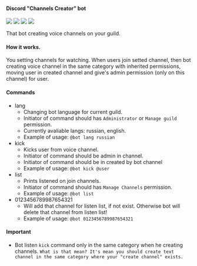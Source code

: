 #### Discord "Channels Creator" bot

![](https://img.shields.io/github/workflow/status/Satont/channelsbot/Node.js%20CI/master?style=for-the-badge) ![](https://img.shields.io/david/satont/channelsbot?style=for-the-badge) ![](https://img.shields.io/badge/invite-bot-blue?label=invite&color=7289da&logo=discord&style=for-the-badge&logoColor=7289da) ![](https://img.shields.io/badge/dynamic/json?logo=discord&color=7289da&label=guilds&query=length&url=http%3A%2F%2Fdschannelsbot.herokuapp.com%2Fapi%2Fv1%2Fguilds&style=for-the-badge)

That bot creating voice channels on your guild.

#### How it works.

You setting channels for watching. When users join setted channel, then bot creating voice channel in the same category with inherited permissions, moving user in created channel and give's admin permission (only on this channel) for user.

#### Commands
  - lang 
    - Changing bot language for current guild.
    - Initiator of command should has `Administrator` or `Manage guild` permission.
    - Currently avaliable langs: russian, english.
    - Example of usage: `@bot lang russian`
 - kick 
    - Kicks user from voice channel.
    - Initiator of command should be admin in channel.
    - Initiator of command should be in created by bot channel
    - Example of usage: `@bot kick @user`
  - list 
    - Prints listened on join channels.
    - Initiator of command should has `Manage Channels` permission.
    - Example of usage: `@bot list`
  - 0123456789987654321
    - Will add that channel for listen list, if not exist. Otherwise bot will delete that channel from listen list!
    - Example of usage: `@bot 0123456789987654321`

#### Important
  - Bot listen `kick` command only in the same category when he creating channels.
   `What is that mean? It's mean you should create text channel in the same category where your "create channel" exists.`